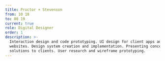 ```yaml
---
title: Proctor + Stevenson
from: 10 18
to: 08 19
current: true
role: Digital Designer
order: 1
description: >-
  Interaction design and code prototyping. UI design for client apps and
  websites. Design system creation and implementation. Presenting concepts and
  solutions to clients. User research and wireframe prototyping.
---
```


